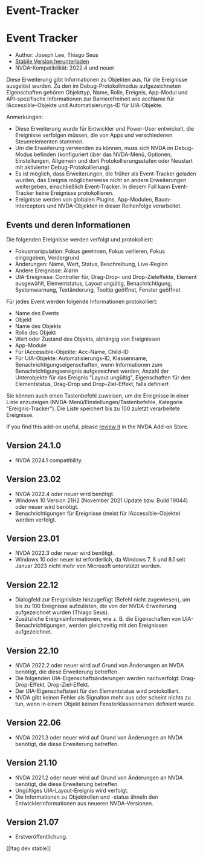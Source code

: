 # Event-Tracker #
# Event Tracker

* Author: Joseph Lee, Thiago Seus
* [Stabile Version herunterladen][1]
* NVDA-Kompatibilität: 2022.4 und neuer

Diese Erweiterung gibt Informationen zu Objekten aus, für die Ereignisse
ausgelöst wurden. Zu den im Debug-Protokollmodus aufgezeichneten
Eigenschaften gehören Objekttyp, Name, Rolle, Ereignis, App-Modul und
API-spezifische Informationen zur Barrierefreiheit wie accName für
IAccessible-Objekte und Automatisierungs-ID für UIA-Objekte.

Anmerkungen:

* Diese Erweiterung wurde für Entwickler und Power-User entwickelt, die
  Ereignisse verfolgen müssen, die von Apps und verschiedenen
  Steuerelementen stammen.
* Um die Erweiterung verwenden zu können, muss sich NVDA im Debug-Modus
  befinden (konfiguriert über das NVDA-Menü, Optionen, Einstellungen,
  Allgemein und dort Protokollierungsstufen oder Neustart mit aktivierter
  Debug-Protokollierung).
* Es ist möglich, dass Erweiterungen, die früher als Event-Tracker geladen
  wurden, das Ereignis möglicherweise nicht an andere Erweiterungen
  weitergeben, einschließlich Event-Tracker. In diesem Fall kann
  Event-Tracker keine Ereignisse protokollieren.
* Ereignisse werden von globalen Plugins, App-Modulen, Baum-Interceptors und
  NVDA-Objekten in dieser Reihenfolge verarbeitet.

## Events und deren Informationen

Die folgenden Ereignisse werden verfolgt und protokolliert:

* Fokusmanipulation: Fokus gewinnen, Fokus verlieren, Fokus eingegeben,
  Vordergrund
* Änderungen: Name, Wert, Status, Beschreibung, Live-Region
* Andere Ereignisse: Alarm
* UIA-Ereignisse: Controller für, Drag-Drop- und Drop-Zieleffekte, Element
  ausgewählt, Elementstatus, Layout ungültig, Benachrichtigung,
  Systemwarnung, Textänderung, Tooltip geöffnet, Fenster geöffnet

Für jedes Event werden folgende Informationen protokolliert:

* Name des Events
* Objekt
* Name des Objekts
* Rolle des Objekt
* Wert oder Zustand des Objekts, abhängig von Ereignissen
* App-Module
* Für IAccessible-Objekte: Acc-Name, Child-ID
* Für UIA-Objekte: Automatisierungs-ID, Klassenname,
  Benachrichtigungseigenschaften, wenn Informationen zum
  Benachrichtigungsereignis aufgezeichnet werden, Anzahl der Unterobjekte
  für das Ereignis "Layout ungültig", Eigenschaften für den Elementstatus,
  Drag-Drop und Drop-Ziel-Effekt, falls definiert

Sie können auch einen Tastenbefehl zuweisen, um die Ereignisse in einer
Liste anzuzeigen (NVDA-Menü/Einstellungen/Tastenbefehle, Kategorie
"Ereignis-Tracker"). Die Liste speichert bis zu 100 zuletzt verarbeitete
Ereignisse.

If you find this add-on useful, please [review it][2] in the NVDA Add-on
Store.

## Version 24.1.0

* NVDA 2024.1 compatibility.

## Version 23.02

* NVDA 2022.4 oder neuer wird benötigt.
* Windows 10 Version 21H2 (November 2021 Update bzw. Build 19044) oder neuer
  wird benötigt.
* Benachrichtigungen für Ereignisse (meist für IAccessible-Objekte) werden
  verfolgt.

## Version 23.01

* NVDA 2022.3 oder neuer wird benötigt.
* Windows 10 oder neuer ist erforderlich, da Windows 7, 8 und 8.1 seit
  Januar 2023 nicht mehr von Microsoft unterstützt werden.

## Version 22.12

* Dialogfeld zur Ereignisliste hinzugefügt (Befehl nicht zugewiesen), um bis
  zu 100 Ereignisse aufzulisten, die von der NVDA-Erweiterung aufgezeichnet
  wurden (Thiago Seus).
* Zusätzliche Ereignisinformationen, wie z. B. die Eigenschaften von
  UIA-Benachrichtigungen, werden gleichzeitig mit den Ereignissen
  aufgezeichnet.

## Version 22.10

* NVDA 2022.2 oder neuer wird auf Grund von Änderungen an NVDA benötigt, die
  diese Erweiterung betreffen.
* Die folgenden UIA-Eigenschaftsänderungen werden nachverfolgt:
  Drag-Drop-Effekt, Drop-Ziel-Effekt.
* Der UIA-Eigenschaftstext für den Elementstatus wird protokolliert.
* NVDA gibt keinen Fehler als Signalton mehr aus oder scheint nichts zu tun,
  wenn in einem Objekt keinen Fensterklassennamen definiert wurde.

## Version 22.06

* NVDA 2021.3 oder neuer wird auf Grund von Änderungen an NVDA benötigt, die
  diese Erweiterung betreffen.

## Version 21.10

* NVDA 2021.2 oder neuer wird auf Grund von Änderungen an NVDA benötigt, die
  diese Erweiterung betreffen.
* Ungültiges UIA-Layout-Ereignis wird verfolgt.
* Die Informationen zu Objektrollen und -status ähneln den
  Entwicklerinformationen aus neueren NVDA-Versionen.

## Version 21.07

* Erstveröffentlichung.

[[!tag dev stable]]

[1]: https://www.nvaccess.org/addonStore/legacy?file=evtTracker

[2]: https://github.com/nvaccess/addon-datastore/discussions/2717
